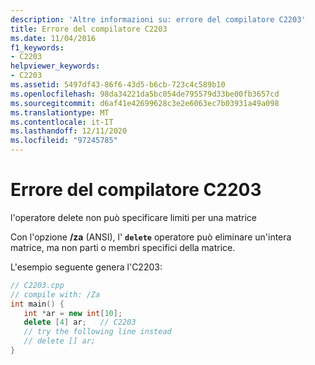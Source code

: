 ```yaml
---
description: 'Altre informazioni su: errore del compilatore C2203'
title: Errore del compilatore C2203
ms.date: 11/04/2016
f1_keywords:
- C2203
helpviewer_keywords:
- C2203
ms.assetid: 5497df43-86f6-43d5-b6cb-723c4c589b10
ms.openlocfilehash: 98da34221da5bc054de795579d33be00fb3657cd
ms.sourcegitcommit: d6af41e42699628c3e2e6063ec7b03931a49a098
ms.translationtype: MT
ms.contentlocale: it-IT
ms.lasthandoff: 12/11/2020
ms.locfileid: "97245785"
---
```

# <a name="compiler-error-c2203"></a>Errore del compilatore C2203

l'operatore delete non può specificare limiti per una matrice

Con l'opzione **/za** (ANSI), l' **`delete`** operatore può eliminare un'intera matrice, ma non parti o membri specifici della matrice.

L'esempio seguente genera l'C2203:

```cpp
// C2203.cpp
// compile with: /Za
int main() {
   int *ar = new int[10];
   delete [4] ar;   // C2203
   // try the following line instead
   // delete [] ar;
}
```
